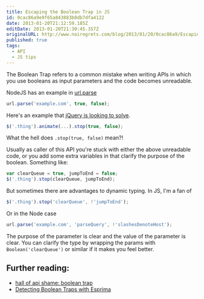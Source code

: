 ```yaml
---
title: Escaping the Boolean Trap in JS
id: 0cac86a9e9f65a843883b0db7dfa4122
date: 2013-01-20T21:12:59.185Z
editDate: 2013-01-20T21:30:45.357Z
originalURL: http://www.noiregrets.com/blog/2013/01/20/0cac86a9/Escaping-the-Boolean-Trap-in-JS
published: true
tags:
  - API
  - JS tips
---
```


The Boolean Trap refers to a common mistake when writing APIs in which you use booleans as input parameters and the code becomes unreadable.

NodeJS has an example in [url.parse](http://nodejs.org/api/url.html#url_url_parse_urlstr_parsequerystring_slashesdenotehost)

```js
url.parse('example.com', true, false);
```

Here's an example that [jQuery is looking to solve](http://bugs.jquery.com/ticket/13103).

```js
$('.thing').animate(...).stop(true, false);
```

What the hell does `.stop(true, false)` mean?!

Usually as caller of this API you're stuck with either the above unreadable code, or you add some extra variables in that clarify the purpose of the boolean. Something like:

```js
var clearQueue = true, jumpToEnd = false;
$('.thing').stop(clearQueue, jumpToEnd);
```

But sometimes there are advantages to dynamic typing. In JS, I'm a fan of

```js
$('.thing').stop('clearQueue', !'jumpToEnd');
```

Or in the Node case

```js
url.parse('example.com', 'parseQuery', !'slashesDenoteHost');
```

The purpose of the parameter is clear and the value of the parameter is clear. You can clarify the type by wrapping the params with `Boolean('clearQueue')` or similar if it makes you feel better.

## Further reading:

* [hall of api shame: boolean trap](https://web.archive.org/web/20160807202936/http://ariya.ofilabs.com/2011/08/hall-of-api-shame-boolean-trap.html)
* [Detecting Boolean Traps with Esprima](http://ariya.ofilabs.com/2012/06/detecting-boolean-traps-with-esprima.html)
